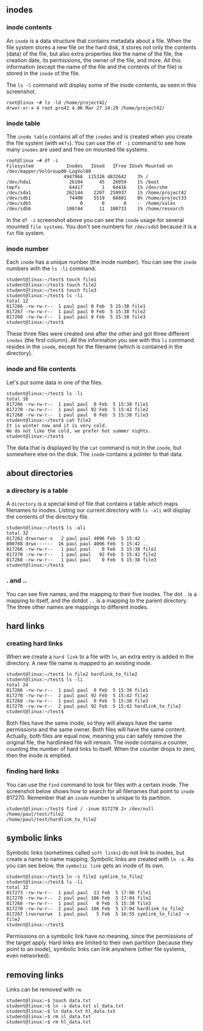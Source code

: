 ## inodes

### inode contents

An `inode` is a data structure that contains metadata about a file. When
the file system stores a new file on the hard disk, it stores not only
the contents (data) of the file, but also extra properties like the name
of the file, the creation date, its permissions, the owner of the file,
and more. All this information (except the name of the file and the
contents of the file) is stored in the `inode` of the file.

The `ls -l` command will display some of the inode
contents, as seen in this screenshot.

    root@linux ~# ls -ld /home/project42/
    drwxr-xr-x 4 root pro42 4.0K Mar 27 14:29 /home/project42/

### inode table

The `inode table` contains all of the `inodes` and is
created when you create the file system (with `mkfs`). You
can use the `df -i` command to see how many `inodes` are
used and free on mounted file systems.

    root@linux ~# df -i
    Filesystem            Inodes   IUsed   IFree IUse% Mounted on
    /dev/mapper/VolGroup00-LogVol00
                         4947968  115326 4832642    3% /
    /dev/hda1              26104      45   26059    1% /boot
    tmpfs                  64417       1   64416    1% /dev/shm
    /dev/sda1             262144    2207  259937    1% /home/project42
    /dev/sdb1              74400    5519   68881    8% /home/project33
    /dev/sdb5                  0       0       0    -  /home/sales
    /dev/sdb6             100744      11  100733    1% /home/research

In the `df -i` screenshot above you can see the `inode` usage for
several mounted `file systems`. You don't see numbers for `/dev/sdb5`
because it is a `fat` file system.

### inode number

Each `inode` has a unique number (the inode number). You can see the
`inode` numbers with the `ls -li` command.

    student@linux:~/test$ touch file1
    student@linux:~/test$ touch file2
    student@linux:~/test$ touch file3
    student@linux:~/test$ ls -li
    total 12
    817266 -rw-rw-r--  1 paul paul 0 Feb  5 15:38 file1
    817267 -rw-rw-r--  1 paul paul 0 Feb  5 15:38 file2
    817268 -rw-rw-r--  1 paul paul 0 Feb  5 15:38 file3
    student@linux:~/test$

These three files were created one after the other and got three
different `inodes` (the first column). All the information you see with
this `ls` command resides in the `inode`, except for the filename (which
is contained in the directory).

### inode and file contents

Let's put some data in one of the files.

    student@linux:~/test$ ls -li
    total 16
    817266 -rw-rw-r--  1 paul paul  0 Feb  5 15:38 file1
    817270 -rw-rw-r--  1 paul paul 92 Feb  5 15:42 file2
    817268 -rw-rw-r--  1 paul paul  0 Feb  5 15:38 file3
    student@linux:~/test$ cat file2
    It is winter now and it is very cold.
    We do not like the cold, we prefer hot summer nights.
    student@linux:~/test$

The data that is displayed by the `cat` command is not in the `inode`,
but somewhere else on the disk. The `inode` contains a pointer to that
data.

## about directories

### a directory is a table

A `directory` is a special kind of file that contains a
table which maps filenames to inodes. Listing our current directory with
`ls -ali` will display the contents of the directory file.

    student@linux:~/test$ ls -ali
    total 32
    817262 drwxrwxr-x   2 paul paul 4096 Feb  5 15:42 .
    800768 drwx------  16 paul paul 4096 Feb  5 15:42 ..
    817266 -rw-rw-r--   1 paul paul    0 Feb  5 15:38 file1
    817270 -rw-rw-r--   1 paul paul   92 Feb  5 15:42 file2
    817268 -rw-rw-r--   1 paul paul    0 Feb  5 15:38 file3
    student@linux:~/test$

### . and ..

You can see five names, and the mapping to their five inodes. The dot
`.` is a mapping to itself, and the dotdot
`..` is a mapping to the parent directory. The three other
names are mappings to different inodes.

## hard links

### creating hard links

When we create a `hard link` to a file with
`ln`, an extra entry is added in the directory. A new file
name is mapped to an existing inode.

    student@linux:~/test$ ln file2 hardlink_to_file2
    student@linux:~/test$ ls -li
    total 24
    817266 -rw-rw-r--  1 paul paul  0 Feb  5 15:38 file1
    817270 -rw-rw-r--  2 paul paul 92 Feb  5 15:42 file2
    817268 -rw-rw-r--  1 paul paul  0 Feb  5 15:38 file3
    817270 -rw-rw-r--  2 paul paul 92 Feb  5 15:42 hardlink_to_file2
    student@linux:~/test$

Both files have the same inode, so they will always have the same
permissions and the same owner. Both files will have the same content.
Actually, both files are equal now, meaning you can safely remove the
original file, the hardlinked file will remain. The inode contains a
counter, counting the number of hard links to itself. When the counter
drops to zero, then the inode is emptied.

### finding hard links

You can use the `find` command to look for files with a
certain inode. The screenshot below shows how to search for all
filenames that point to `inode` 817270. Remember that an
`inode` number is unique to its partition.

    student@linux:~/test$ find / -inum 817270 2> /dev/null
    /home/paul/test/file2
    /home/paul/test/hardlink_to_file2

## symbolic links

Symbolic links (sometimes called `soft links`) do not link
to inodes, but create a name to name mapping. Symbolic links are created
with `ln -s`. As you can see below, the
`symbolic link` gets an inode of its own.

    student@linux:~/test$ ln -s file2 symlink_to_file2
    student@linux:~/test$ ls -li
    total 32
    817273 -rw-rw-r--  1 paul paul  13 Feb  5 17:06 file1
    817270 -rw-rw-r--  2 paul paul 106 Feb  5 17:04 file2
    817268 -rw-rw-r--  1 paul paul   0 Feb  5 15:38 file3
    817270 -rw-rw-r--  2 paul paul 106 Feb  5 17:04 hardlink_to_file2
    817267 lrwxrwxrwx  1 paul paul   5 Feb  5 16:55 symlink_to_file2 -> file2
    student@linux:~/test$

Permissions on a symbolic link have no meaning, since the permissions of
the target apply. Hard links are limited to their own partition (because
they point to an inode), symbolic links can link anywhere (other file
systems, even networked).

## removing links

Links can be removed with `rm`.

    student@linux:~$ touch data.txt
    student@linux:~$ ln -s data.txt sl_data.txt
    student@linux:~$ ln data.txt hl_data.txt
    student@linux:~$ rm sl_data.txt 
    student@linux:~$ rm hl_data.txt

